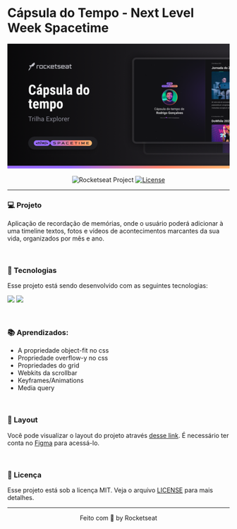 # Cápsula do Tempo - Next Level Week Spacetime

<img src="./assets/thumbnail.png" />

<p align="center">
  <img src="https://img.shields.io/static/v1?label=Rocketseat&message=Education&color=8257e5&labelColor=202024" alt="Rocketseat Project" />
  <a href="LICENSE"><img  src="https://img.shields.io/static/v1?label=License&message=MIT&color=8257e5&labelColor=202024" alt="License"></a>
</p>

---

### 💻 Projeto

Aplicação de recordação de memórias, onde o usuário poderá adicionar à uma timeline textos, fotos e vídeos de acontecimentos marcantes da sua vida, organizados por mês e ano.

<br>

### 🚀 Tecnologias
Esse projeto está sendo desenvolvido com as seguintes tecnologias:

<img src="https://img.shields.io/static/v1?label=&message=HTML&color=orange&style=for-the-badge&logo=HTML5&logoColor=white"/> <img src="https://img.shields.io/static/v1?label=&message=CSS&color=blue&style=for-the-badge&logo=CSS3&logoColor=white"/>

<br>

### 📚 Aprendizados:

- A propriedade object-fit no css
- Propriedade overflow-y no css
- Propriedades do grid
- Webkits da scrollbar
- Keyframes/Animations
- Media query

<br>

###  🔖 Layout

Você pode visualizar o layout do projeto através [desse link](https://www.figma.com/file/KnAzTvAbsVlLrbeCcAikaO/C%C3%A1psula-do-tempo-%E2%80%A2-Trilha-Explorer-(Community)-(Copy)?type=design&node-id=306-3&t=5CDLRQvCYxth8eG6-0). É necessário ter conta no [Figma](https://figma.com) para acessá-lo.

<br>

### 📝 Licença

Esse projeto está sob a licença MIT. Veja o arquivo [LICENSE](LICENSE) para mais detalhes.

---

<p align="center">
  Feito com 💜 by Rocketseat
</p>
